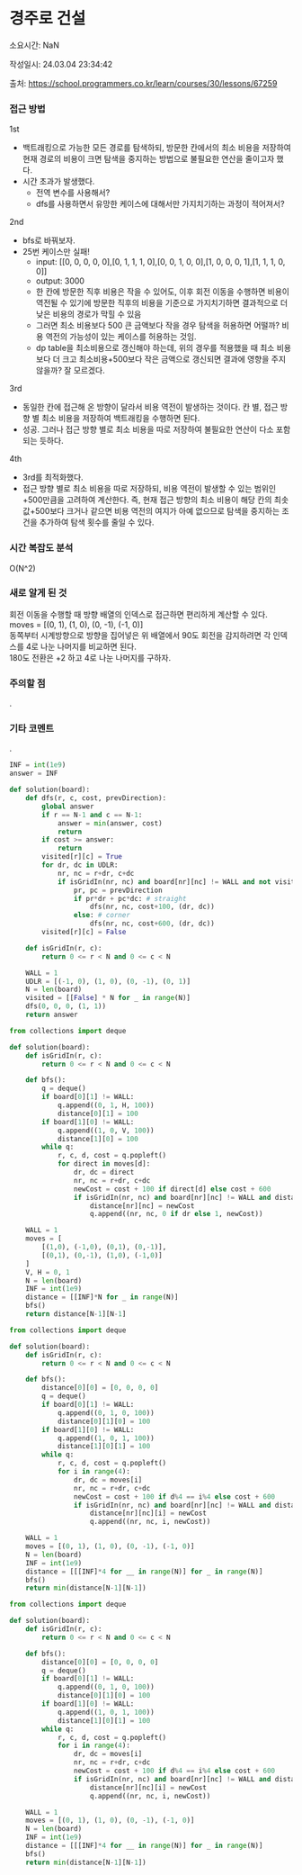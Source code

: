 # 경주로 건설

소요시간: NaN

작성일시: 24.03.04 23:34:42

출처: https://school.programmers.co.kr/learn/courses/30/lessons/67259

### 접근 방법
1st
- 백트래킹으로 가능한 모든 경로를 탐색하되, 방문한 칸에서의 최소 비용을 저장하여 현재 경로의 비용이 크면 탐색을 중지하는 방법으로 불필요한 연산을 줄이고자 했다.
- 시간 초과가 발생했다. 
  - 전역 변수를 사용해서?
  - dfs를 사용하면서 유망한 케이스에 대해서만 가지치기하는 과정이 적어져서?

2nd
- bfs로 바꿔보자.
- 25번 케이스만 실패!
  - input: [[0, 0, 0, 0, 0],[0, 1, 1, 1, 0],[0, 0, 1, 0, 0],[1, 0, 0, 0, 1],[1, 1, 1, 0, 0]]
  - output: 3000
  - 한 칸에 방문한 직후 비용은 작을 수 있어도, 이후 회전 이동을 수행하면 비용이 역전될 수 있기에 방문한 직후의 비용을 기준으로 가지치기하면 결과적으로 더 낮은 비용의 경로가 막힐 수 있음
  - 그러면 최소 비용보다 500 큰 금액보다 작을 경우 탐색을 허용하면 어떨까? 비용 역전의 가능성이 있는 케이스를 허용하는 것임.
  - dp table을 최소비용으로 갱신해야 하는데, 위의 경우를 적용했을 때 최소 비용보다 더 크고 최소비용+500보다 작은 금액으로 갱신되면 결과에 영향을 주지 않을까? 잘 모르겠다.

3rd
- 동일한 칸에 접근해 온 방향이 달라서 비용 역전이 발생하는 것이다. 칸 별, 접근 방향 별 최소 비용을 저장하여 백트래킹을 수행하면 된다.
- 성공. 그러나 접근 방향 별로 최소 비용을 따로 저장하여 불필요한 연산이 다소 포함되는 듯하다.

4th
- 3rd를 최적화했다.
- 접근 방향 별로 최소 비용을 따로 저장하되, 비용 역전이 발생할 수 있는 범위인 +500만큼을 고려하여 계산한다. 즉, 현재 접근 방향의 최소 비용이 해당 칸의 최솟값+500보다 크거나 같으면 비용 역전의 여지가 아예 없으므로 탐색을 중지하는 조건을 추가하여 탐색 횟수를 줄일 수 있다.  

### 시간 복잡도 분석
O(N^2)

### 새로 알게 된 것
회전 이동을 수행할 때 방향 배열의 인덱스로 접근하면 편리하게 계산할 수 있다.  
moves = [(0, 1), (1, 0), (0, -1), (-1, 0)]  
동쪽부터 시계방향으로 방향을 집어넣은 위 배열에서 90도 회전을 감지하려면 각 인덱스를 4로 나눈 나머지를 비교하면 된다.  
180도 전환은 +2 하고 4로 나눈 나머지를 구하자.

### 주의할 점
.

### 기타 코멘트
.

```python
INF = int(1e9)
answer = INF

def solution(board):
    def dfs(r, c, cost, prevDirection):
        global answer
        if r == N-1 and c == N-1:
            answer = min(answer, cost)
            return
        if cost >= answer:
            return
        visited[r][c] = True
        for dr, dc in UDLR:
            nr, nc = r+dr, c+dc
            if isGridIn(nr, nc) and board[nr][nc] != WALL and not visited[nr][nc]:
                pr, pc = prevDirection
                if pr*dr + pc*dc: # straight
                    dfs(nr, nc, cost+100, (dr, dc))
                else: # corner
                    dfs(nr, nc, cost+600, (dr, dc))
        visited[r][c] = False

    def isGridIn(r, c):
        return 0 <= r < N and 0 <= c < N

    WALL = 1
    UDLR = [(-1, 0), (1, 0), (0, -1), (0, 1)]
    N = len(board)
    visited = [[False] * N for _ in range(N)]
    dfs(0, 0, 0, (1, 1))
    return answer
```
```python
from collections import deque

def solution(board):
    def isGridIn(r, c):
        return 0 <= r < N and 0 <= c < N

    def bfs():
        q = deque()
        if board[0][1] != WALL:
            q.append((0, 1, H, 100))
            distance[0][1] = 100
        if board[1][0] != WALL:
            q.append((1, 0, V, 100))
            distance[1][0] = 100
        while q:
            r, c, d, cost = q.popleft()
            for direct in moves[d]:
                dr, dc = direct
                nr, nc = r+dr, c+dc
                newCost = cost + 100 if direct[d] else cost + 600
                if isGridIn(nr, nc) and board[nr][nc] != WALL and distance[nr][nc] >= newCost:
                    distance[nr][nc] = newCost
                    q.append((nr, nc, 0 if dr else 1, newCost))

    WALL = 1
    moves = [
        [(1,0), (-1,0), (0,1), (0,-1)],
        [(0,1), (0,-1), (1,0), (-1,0)]
    ]
    V, H = 0, 1
    N = len(board)
    INF = int(1e9)
    distance = [[INF]*N for _ in range(N)]
    bfs()
    return distance[N-1][N-1]
```
```python
from collections import deque

def solution(board):
    def isGridIn(r, c):
        return 0 <= r < N and 0 <= c < N

    def bfs():
        distance[0][0] = [0, 0, 0, 0]
        q = deque()
        if board[0][1] != WALL:
            q.append((0, 1, 0, 100))
            distance[0][1][0] = 100
        if board[1][0] != WALL:
            q.append((1, 0, 1, 100))
            distance[1][0][1] = 100
        while q:
            r, c, d, cost = q.popleft()
            for i in range(4):
                dr, dc = moves[i]
                nr, nc = r+dr, c+dc
                newCost = cost + 100 if d%4 == i%4 else cost + 600
                if isGridIn(nr, nc) and board[nr][nc] != WALL and distance[nr][nc][i] > newCost:
                    distance[nr][nc][i] = newCost
                    q.append((nr, nc, i, newCost))

    WALL = 1
    moves = [(0, 1), (1, 0), (0, -1), (-1, 0)]
    N = len(board)
    INF = int(1e9)
    distance = [[[INF]*4 for __ in range(N)] for _ in range(N)]
    bfs()
    return min(distance[N-1][N-1])
```
```python
from collections import deque

def solution(board):
    def isGridIn(r, c):
        return 0 <= r < N and 0 <= c < N

    def bfs():
        distance[0][0] = [0, 0, 0, 0]
        q = deque()
        if board[0][1] != WALL:
            q.append((0, 1, 0, 100))
            distance[0][1][0] = 100
        if board[1][0] != WALL:
            q.append((1, 0, 1, 100))
            distance[1][0][1] = 100
        while q:
            r, c, d, cost = q.popleft()
            for i in range(4):
                dr, dc = moves[i]
                nr, nc = r+dr, c+dc
                newCost = cost + 100 if d%4 == i%4 else cost + 600
                if isGridIn(nr, nc) and board[nr][nc] != WALL and distance[nr][nc][i] > newCost and min(distance[nr][nc]) + 500 > newCost:
                    distance[nr][nc][i] = newCost
                    q.append((nr, nc, i, newCost))

    WALL = 1
    moves = [(0, 1), (1, 0), (0, -1), (-1, 0)]
    N = len(board)
    INF = int(1e9)
    distance = [[[INF]*4 for __ in range(N)] for _ in range(N)]
    bfs()
    return min(distance[N-1][N-1])
```
